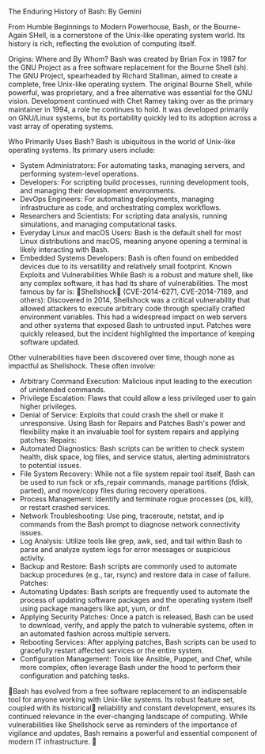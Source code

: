 The Enduring History of Bash: By Gemini 

From Humble Beginnings to Modern Powerhouse, Bash, or the Bourne-Again SHell, is a cornerstone of the Unix-like operating system world. Its history is rich, reflecting the evolution of computing itself.

Origins: 
      Where and By Whom?
Bash was created by Brian Fox in 1987 for the GNU Project as a free software replacement for the Bourne Shell (sh). The GNU Project, spearheaded by Richard Stallman, aimed to create a complete, free Unix-like operating system. The original Bourne Shell, while powerful, was proprietary, and a free alternative was essential for the GNU vision. Development continued with Chet Ramey taking over as the primary maintainer in 1994, a role he continues to hold.
It was developed primarily on GNU/Linux systems, but its portability quickly led to its adoption across a vast array of operating systems.


Who Primarily Uses Bash?
Bash is ubiquitous in the world of Unix-like operating systems. Its primary users include:
 - System Administrators: For automating tasks, managing servers, and performing system-level operations.
 - Developers: For scripting build processes, running development tools, and managing their development environments.
 - DevOps Engineers: For automating deployments, managing infrastructure as code, and orchestrating complex workflows.
 - Researchers and Scientists: For scripting data analysis, running simulations, and managing computational tasks.
 - Everyday Linux and macOS Users: Bash is the default shell for most Linux distributions and macOS, meaning anyone opening a terminal is likely interacting with Bash.
 - Embedded Systems Developers: Bash is often found on embedded devices due to its versatility and relatively small footprint.
Known Exploits and Vulnerabilities
While Bash is a robust and mature shell, like any complex software, it has had its share of vulnerabilities. The most famous by far is:
 👾Shellshock👾 (CVE-2014-6271, CVE-2014-7169, and others): Discovered in 2014, Shellshock was a critical vulnerability that allowed attackers to execute arbitrary code through specially crafted environment variables. This had a widespread impact on web servers and other systems that exposed Bash to untrusted input. Patches were quickly released, but the incident highlighted the importance of keeping software updated.

Other vulnerabilities have been discovered over time, though none as impactful as Shellshock. These often involve:
 - Arbitrary Command Execution: Malicious input leading to the execution of unintended commands.
 - Privilege Escalation: Flaws that could allow a less privileged user to gain higher privileges.
 - Denial of Service: Exploits that could crash the shell or make it unresponsive.
Using Bash for Repairs and Patches
Bash's power and flexibility make it an invaluable tool for system repairs and applying patches:
Repairs:
 - Automated Diagnostics: Bash scripts can be written to check system health, disk space, log files, and service status, alerting administrators to potential issues.
 - File System Recovery: While not a file system repair tool itself, Bash can be used to run fsck or xfs_repair commands, manage partitions (fdisk, parted), and move/copy files during recovery operations.
 - Process Management: Identify and terminate rogue processes (ps, kill), or restart crashed services.
 - Network Troubleshooting: Use ping, traceroute, netstat, and ip commands from the Bash prompt to diagnose network connectivity issues.
 - Log Analysis: Utilize tools like grep, awk, sed, and tail within Bash to parse and analyze system logs for error messages or suspicious activity.
 - Backup and Restore: Bash scripts are commonly used to automate backup procedures (e.g., tar, rsync) and restore data in case of failure.
Patches:
 - Automating Updates: Bash scripts are frequently used to automate the process of updating software packages and the operating system itself using package managers like apt, yum, or dnf.
 - Applying Security Patches: Once a patch is released, Bash can be used to download, verify, and apply the patch to vulnerable systems, often in an automated fashion across multiple servers.
 - Rebooting Services: After applying patches, Bash scripts can be used to gracefully restart affected services or the entire system.
 - Configuration Management: Tools like Ansible, Puppet, and Chef, while more complex, often leverage Bash under the hood to perform their configuration and patching tasks.

👾Bash has evolved from a free software replacement to an indispensable tool for anyone working with Unix-like systems. Its robust feature set, coupled with its historical🐒 reliability and constant development, ensures its continued relevance in the ever-changing landscape of computing. While vulnerabilities like Shellshock serve as reminders of the importance of vigilance and updates, Bash remains a powerful and essential component of modern IT infrastructure. 🦍
